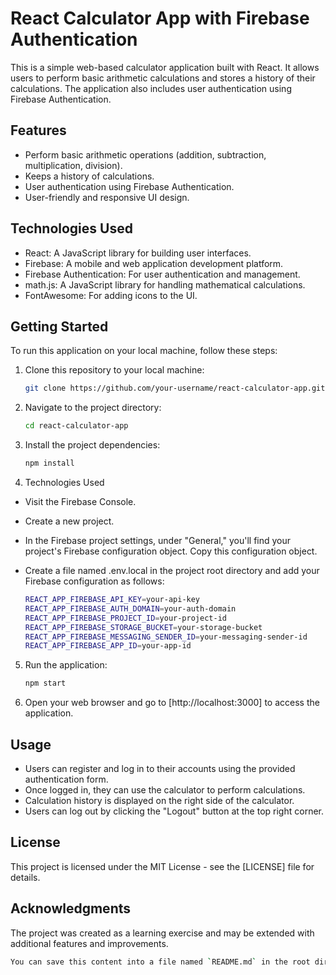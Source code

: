 # React Calculator App with Firebase Authentication

This is a simple web-based calculator application built with React. It allows users to perform basic arithmetic calculations and stores a history of their calculations. The application also includes user authentication using Firebase Authentication.

## Features

- Perform basic arithmetic operations (addition, subtraction, multiplication, division).
- Keeps a history of calculations.
- User authentication using Firebase Authentication.
- User-friendly and responsive UI design.

## Technologies Used

- React: A JavaScript library for building user interfaces.
- Firebase: A mobile and web application development platform.
- Firebase Authentication: For user authentication and management.
- math.js: A JavaScript library for handling mathematical calculations.
- FontAwesome: For adding icons to the UI.

## Getting Started

To run this application on your local machine, follow these steps:

1. Clone this repository to your local machine:

   ```bash
   git clone https://github.com/your-username/react-calculator-app.git

2. Navigate to the project directory:

    ```bash
    cd react-calculator-app

3. Install the project dependencies:
   
    ```bash
    npm install

4. Technologies Used

- Visit the Firebase Console.
- Create a new project.
- In the Firebase project settings, under "General," you'll find your project's Firebase configuration object. Copy this configuration object.
- Create a file named .env.local in the project root directory and add your Firebase configuration as follows:

  ```bash
  REACT_APP_FIREBASE_API_KEY=your-api-key
  REACT_APP_FIREBASE_AUTH_DOMAIN=your-auth-domain
  REACT_APP_FIREBASE_PROJECT_ID=your-project-id
  REACT_APP_FIREBASE_STORAGE_BUCKET=your-storage-bucket
  REACT_APP_FIREBASE_MESSAGING_SENDER_ID=your-messaging-sender-id
  REACT_APP_FIREBASE_APP_ID=your-app-id

5. Run the application:

   ```bash
   npm start

6. Open your web browser and go to [http://localhost:3000] to access the application.

## Usage
- Users can register and log in to their accounts using the provided authentication form.
- Once logged in, they can use the calculator to perform calculations.
- Calculation history is displayed on the right side of the calculator.
- Users can log out by clicking the "Logout" button at the top right corner.

## License
This project is licensed under the MIT License - see the [LICENSE] file for details.

## Acknowledgments
The project was created as a learning exercise and may be extended with additional features and improvements.

  ```bash
  You can save this content into a file named `README.md` in the root directory of your project.
